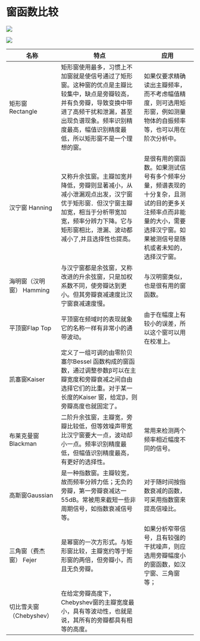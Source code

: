 # 窗函数比较

![](D:\blog\docs\dsp\signal\windows_box_hanning.jpg)



![](D:\blog\docs\dsp\signal\windows_attributes_comparison.jpg)



| 名称                     | 特点                                                         | 应用                                                         |
| ------------------------ | ------------------------------------------------------------ | ------------------------------------------------------------ |
| 矩形窗Rectangle          | 矩形窗使用最多，习惯上不加窗就是使信号通过了矩形窗。这种窗的优点是主瓣比较集中，缺点是旁瓣较高，并有负旁瓣，导致变换中带进了高频干扰和泄漏，甚至出现负谱现象。频率识别精度最高，幅值识别精度最低，所以矩形窗不是一个理想的窗。 | 如果仅要求精确读出主瓣频率，而不考虑幅值精度，则可选用矩形窗，例如测量物体的自振频率等，也可以用在阶次分析中。 |
| 汉宁窗 Hanning           | 又称升余弦窗。主瓣加宽并降低，旁瓣则显著减小，从减小泄漏观点出发，汉宁窗优于矩形窗．但汉宁窗主瓣加宽，相当于分析带宽加宽，频率分辨力下降。它与矩形窗相比，泄漏、波动都减小了,并且选择性也提高。 | 是很有用的窗函数。如果测试信号有多个频率分量，频谱表现的十分复杂，且测试的目的更多关注频率点而非能量的大小，需要选择汉宁窗。如果被测信号是随机或者未知的，选择汉宁窗。 |
| 海明窗（汉明窗） Hamming | 与汉宁窗都是余弦窗，又称改进的升余弦窗，只是加权系数不同，使旁瓣达到更小。但其旁瓣衰减速度比汉宁窗衰减速度慢。 | 与汉明窗类似，也是很有用的窗函数。                           |
| 平顶窗Flap Top           | 平顶窗在频域时的表现就象它的名称一样有非常小的通带波动。     | 由于在幅度上有较小的误差，所以这个窗可以用在校准上。         |
| 凯塞窗Kaiser             | 定义了一组可调的由零阶贝塞尔Bessel 函数构成的窗函数，通过调整参数β可以在主瓣宽度和旁瓣衰减之间自由选择它们的比重。对于某一长度的Kaiser 窗，给定β，则旁瓣高度也就固定了。 |                                                              |
| 布莱克曼窗Blackman       | 二阶升余弦窗，主瓣宽，旁瓣比较低，但等效噪声带宽比汉宁窗要大一点，波动却小一点。频率识别精度最低，但幅值识别精度最高，有更好的选择性。 | 常用来检测两个频率相近幅度不同的信号。                       |
| 高斯窗Gaussian           | 是一种指数窗。主瓣较宽，故而频率分辨力低；无负的旁瓣，第一旁瓣衰减达一55dB。常被用来截短一些非周期信号，如指数衰减信号等。 | 对于随时间按指数衰减的函数，可采用指数窗来提高信噪比。       |
| 三角窗（费杰窗） Fejer   | 是幂窗的一次方形式。与矩形窗比较，主瓣宽约等于矩形窗的两倍，但旁瓣小，而且无负旁瓣。 | 如果分析窄带信号，且有较强的干扰噪声，则应选用旁瓣幅度小的窗函数，如汉宁窗、三角窗等； |
| 切比雪夫窗（Chebyshev）  | 在给定旁瓣高度下，Chebyshev窗的主瓣宽度最小，具有等波动性，也就是说，其所有的旁瓣都具有相等的高度。 |                                                              |





